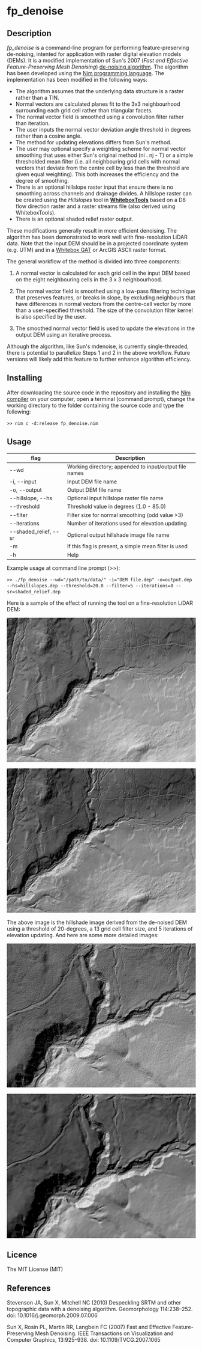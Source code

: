 fp_denoise
==========

Description
-----------

*fp_denoise* is a command-line program for performing feature-preserving de-noising, intented for application with raster digital elevation models (DEMs). It is a modified implementation of Sun's 2007 (*Fast and Effective Feature-Preserving Mesh Denoising*) [de-noising algorithm](https://github.com/exuberant/mdenoise). The algorithm has been developed using the [Nim programming language](https://nim-lang.org). The implementation has been modified in the following ways:

- The algorithm assumes that the underlying data structure is a raster rather than a TIN.
- Normal vectors are calculated planes fit to the 3x3 neighbourhood surrounding each grid cell rather than triangular facets.
- The normal vector field is smoothed using a convolution filter rather than iteration.
- The user inputs the normal vector deviation angle threshold in degrees rather than a cosine angle.
- The method for updating elevations differs from Sun's method.
- The user may optional specify a weighting scheme for normal vector smoothing that uses either Sun's original method (ni . nj - T) or a simple thresholded mean filter (i.e. all neighbouring grid cells with normal vectors that deviate from the centre cell by less than the threshold are given equal weighting). This both increases the efficiency and the degree of smoothing.
- There is an optional hillslope raster input that ensure there is no smoothing across channels and drainage divides. A hillslope raster can be created using the *Hillslopes* tool in [**WhiteboxTools**](https://github.com/jblindsay/whitebox-geospatial-analysis-tools/tree/master/whitebox_tools) based on a D8 flow direction raster and a raster streams file (also derived using WhiteboxTools).
- There is an optional shaded relief raster output.

These modifications generally result in more efficient denoising. The algorithm has been demonstrated to work well with fine-resolution LiDAR data. Note that the input DEM should be in a projected coordinate system (e.g. UTM) and in a [Whitebox GAT](http://www.uoguelph.ca/~hydrogeo/Whitebox/) or ArcGIS ASCII raster format.

The general workflow of the method is divided into three components:

1. A normal vector is calculated for each grid cell in the input DEM based on the eight neighbouring cells in the 3 x 3 neighbourhood.

2. The normal vector field is smoothed using a low-pass filtering technique that preserves features, or breaks in slope, by excluding neighbours that have differences in normal vectors from the centre-cell vector by more than a user-specified threshold. The size of the convolution filter kernel is also specified by the user.

3. The smoothed normal vector field is used to update the elevations in the output DEM using an iterative process.

Although the algorithm, like Sun's mdenoise, is currently single-threaded, there is potential to parallelize Steps 1 and 2 in the above workflow. Future versions will likely add this feature to further enhance algorithm efficiency. 

Installing
----------

After downloading the source code in the repository and installing the [Nim compiler](https://nim-lang.org/install.html) on your computer, open a terminal (command prompt), change the working directory to the folder containing the source code and type the following:

```
>> nim c -d:release fp_denoise.nim
```

Usage
-----

| flag                   | Description                                              |
|------------------------|----------------------------------------------------------|
| --wd                   |  Working directory; appended to input/output file names  |
| -i, --input            |  Input DEM file name                                     |
| -o, --output           |  Output DEM file name                                    |
| --hillslope, --hs      |  Optional input hillslope raster file name                     |
| --threshold            |  Threshold value in degrees (1.0 - 85.0)                 |
| --filter               |  Filter size for normal smoothing (odd value >3)         |
| --iterations           |  Number of iterations used for elevation updating        |
| --shaded_relief, --sr  |  Optional output hillshade image file name               |
| -m                     |  If this flag is present, a simple mean filter is used   |
| -h                     |  Help                                                    |

Example usage at command line prompt (>>):

```
>> ./fp_denoise --wd="/path/to/data/" -i="DEM file.dep" -o=output.dep --hs=hillslopes.dep --threshold=20.0 --filter=5 --iterations=8 --sr=shaded_relief.dep
```
Here is a sample of the effect of running the tool on a fine-resolution LiDAR DEM:

![Original unfiltered LiDAR DEM](./img/rawDEM.png)

![De-noised LiDAR DEM](./img/denoisedDEM.png)

The above image is the hillshade image derived from the de-noised DEM using a threshold of 20-degrees, a 13 grid cell filter size, and 5 iterations of elevation updating. And here are some more detailed images:

![Detailed original unfiltered LiDAR DEM](./img/detailedRaw.png)

![Detailed de-noised LiDAR DEM](./img/detailedDenoised.png)


Licence
-------

The MIT License (MIT)

References
----------

Stevenson JA, Sun X, Mitchell NC (2010) Despeckling SRTM and other topographic data with a denoising algorithm. Geomorphology 114:238–252. doi: 10.1016/j.geomorph.2009.07.006

Sun X, Rosin PL, Martin RR, Langbein FC (2007) Fast and Effective Feature-Preserving Mesh Denoising. IEEE Transactions on Visualization and Computer Graphics, 13:925–938. doi: 10.1109/TVCG.2007.1065
